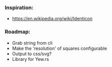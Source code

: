 ### Inspiration:

- https://en.wikipedia.org/wiki/Identicon

### Roadmap:

- Grab string from cli
- Make the 'resolution' of squares configurable
- Output to css/svg?
- Library for Yew.rs
